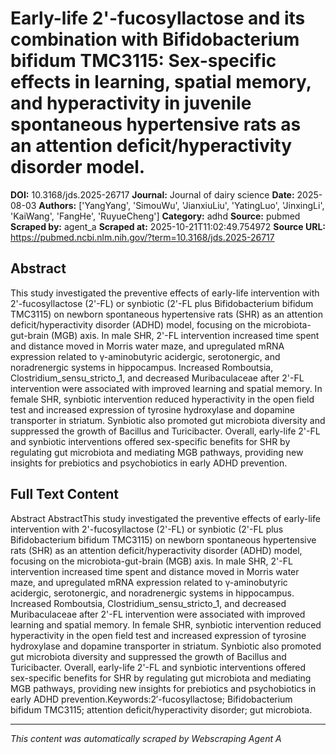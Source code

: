 # Early-life 2'-fucosyllactose and its combination with Bifidobacterium bifidum TMC3115: Sex-specific effects in learning, spatial memory, and hyperactivity in juvenile spontaneous hypertensive rats as an attention deficit/hyperactivity disorder model.

**DOI:** 10.3168/jds.2025-26717
**Journal:** Journal of dairy science
**Date:** 2025-08-03
**Authors:** ['YangYang', 'SimouWu', 'JianxiuLiu', 'YatingLuo', 'JinxingLi', 'KaiWang', 'FangHe', 'RuyueCheng']
**Category:** adhd
**Source:** pubmed
**Scraped by:** agent_a
**Scraped at:** 2025-10-21T11:02:49.754972
**Source URL:** https://pubmed.ncbi.nlm.nih.gov/?term=10.3168/jds.2025-26717

## Abstract

This study investigated the preventive effects of early-life intervention with 2'-fucosyllactose (2'-FL) or synbiotic (2'-FL plus Bifidobacterium bifidum TMC3115) on newborn spontaneous hypertensive rats (SHR) as an attention deficit/hyperactivity disorder (ADHD) model, focusing on the microbiota-gut-brain (MGB) axis. In male SHR, 2'-FL intervention increased time spent and distance moved in Morris water maze, and upregulated mRNA expression related to γ-aminobutyric acidergic, serotonergic, and noradrenergic systems in hippocampus. Increased Romboutsia, Clostridium_sensu_stricto_1, and decreased Muribaculaceae after 2'-FL intervention were associated with improved learning and spatial memory. In female SHR, synbiotic intervention reduced hyperactivity in the open field test and increased expression of tyrosine hydroxylase and dopamine transporter in striatum. Synbiotic also promoted gut microbiota diversity and suppressed the growth of Bacillus and Turicibacter. Overall, early-life 2'-FL and synbiotic interventions offered sex-specific benefits for SHR by regulating gut microbiota and mediating MGB pathways, providing new insights for prebiotics and psychobiotics in early ADHD prevention.

## Full Text Content

Abstract AbstractThis study investigated the preventive effects of early-life intervention with 2'-fucosyllactose (2'-FL) or synbiotic (2'-FL plus Bifidobacterium bifidum TMC3115) on newborn spontaneous hypertensive rats (SHR) as an attention deficit/hyperactivity disorder (ADHD) model, focusing on the microbiota-gut-brain (MGB) axis. In male SHR, 2'-FL intervention increased time spent and distance moved in Morris water maze, and upregulated mRNA expression related to γ-aminobutyric acidergic, serotonergic, and noradrenergic systems in hippocampus. Increased Romboutsia, Clostridium_sensu_stricto_1, and decreased Muribaculaceae after 2'-FL intervention were associated with improved learning and spatial memory. In female SHR, synbiotic intervention reduced hyperactivity in the open field test and increased expression of tyrosine hydroxylase and dopamine transporter in striatum. Synbiotic also promoted gut microbiota diversity and suppressed the growth of Bacillus and Turicibacter. Overall, early-life 2'-FL and synbiotic interventions offered sex-specific benefits for SHR by regulating gut microbiota and mediating MGB pathways, providing new insights for prebiotics and psychobiotics in early ADHD prevention.Keywords:2′-fucosyllactose; Bifidobacterium bifidum TMC3115; attention deficit/hyperactivity disorder; gut microbiota.

---
*This content was automatically scraped by Webscraping Agent A*
